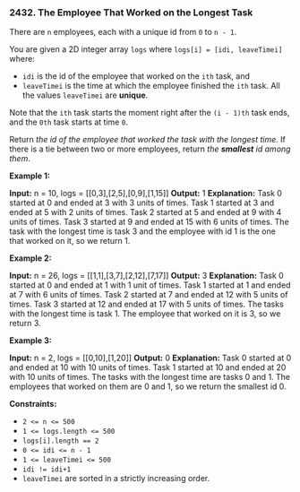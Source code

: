 ### 2432\. The Employee That Worked on the Longest Task

There are `n` employees, each with a unique id from `0` to `n - 1`.

You are given a 2D integer array `logs` where `logs[i] = [idi, leaveTimei]` where:

*   `idi` is the id of the employee that worked on the `ith` task, and
*   `leaveTimei` is the time at which the employee finished the `ith` task. All the values `leaveTimei` are **unique**.

Note that the `ith` task starts the moment right after the `(i - 1)th` task ends, and the `0th` task starts at time `0`.

Return _the id of the employee that worked the task with the longest time._ If there is a tie between two or more employees, return _the **smallest** id among them_.

**Example 1:**

**Input:** n = 10, logs = \[\[0,3\],\[2,5\],\[0,9\],\[1,15\]\]
**Output:** 1
**Explanation:** 
Task 0 started at 0 and ended at 3 with 3 units of times.
Task 1 started at 3 and ended at 5 with 2 units of times.
Task 2 started at 5 and ended at 9 with 4 units of times.
Task 3 started at 9 and ended at 15 with 6 units of times.
The task with the longest time is task 3 and the employee with id 1 is the one that worked on it, so we return 1.

**Example 2:**

**Input:** n = 26, logs = \[\[1,1\],\[3,7\],\[2,12\],\[7,17\]\]
**Output:** 3
**Explanation:** 
Task 0 started at 0 and ended at 1 with 1 unit of times.
Task 1 started at 1 and ended at 7 with 6 units of times.
Task 2 started at 7 and ended at 12 with 5 units of times.
Task 3 started at 12 and ended at 17 with 5 units of times.
The tasks with the longest time is task 1. The employee that worked on it is 3, so we return 3.

**Example 3:**

**Input:** n = 2, logs = \[\[0,10\],\[1,20\]\]
**Output:** 0
**Explanation:** 
Task 0 started at 0 and ended at 10 with 10 units of times.
Task 1 started at 10 and ended at 20 with 10 units of times.
The tasks with the longest time are tasks 0 and 1. The employees that worked on them are 0 and 1, so we return the smallest id 0.

**Constraints:**

*   `2 <= n <= 500`
*   `1 <= logs.length <= 500`
*   `logs[i].length == 2`
*   `0 <= idi <= n - 1`
*   `1 <= leaveTimei <= 500`
*   `idi != idi+1`
*   `leaveTimei` are sorted in a strictly increasing order.
